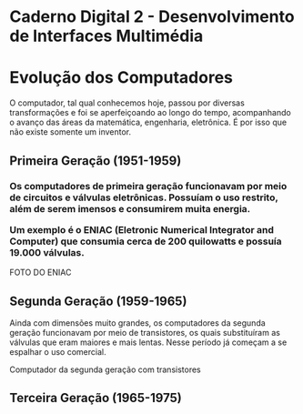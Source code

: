 # Caderno Digital 2 - Desenvolvimento de Interfaces Multimédia

<h1> Evolução dos Computadores </h1>

O computador, tal qual conhecemos hoje, passou por diversas transformações e foi se aperfeiçoando ao longo do tempo, acompanhando o avanço das áreas da matemática, engenharia, eletrônica. É por isso que não existe somente um inventor.


<h2> Primeira Geração (1951-1959) </h2>

<h3>Os computadores de primeira geração funcionavam por meio de circuitos e válvulas eletrônicas. Possuíam o uso restrito, além de serem imensos e consumirem muita energia.

Um exemplo é o ENIAC (Eletronic Numerical Integrator and Computer) que consumia cerca de 200 quilowatts e possuía 19.000 válvulas. </h3>

FOTO DO ENIAC


<h2> Segunda Geração (1959-1965)</h2>

Ainda com dimensões muito grandes, os computadores da segunda geração funcionavam por meio de transistores, os quais substituíram as válvulas que eram maiores e mais lentas. Nesse período já começam a se espalhar o uso comercial.

Computador da segunda geração com transistores

<h2>Terceira Geração (1965-1975) </h2>
